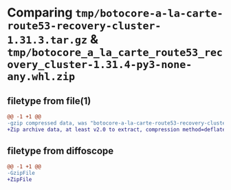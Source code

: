 # Comparing `tmp/botocore-a-la-carte-route53-recovery-cluster-1.31.3.tar.gz` & `tmp/botocore_a_la_carte_route53_recovery_cluster-1.31.4-py3-none-any.whl.zip`

## filetype from file(1)

```diff
@@ -1 +1 @@
-gzip compressed data, was "botocore-a-la-carte-route53-recovery-cluster-1.31.3.tar", last modified: Fri Jul 14 01:46:37 2023, max compression
+Zip archive data, at least v2.0 to extract, compression method=deflate
```

## filetype from diffoscope

```diff
@@ -1 +1 @@
-GzipFile
+ZipFile
```

